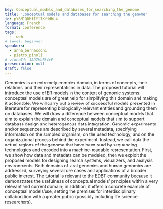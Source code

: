 ```yaml
---
key: Conceptual_models_and_databases_for_searching_the_genome
title: 'Conceptual models and databases for searching the genome'
id: pY6MCQBMfIYlIKfHdhL4
language: French
format: conference
tags:
  - _web
# level: beginner
speakers:
  - anna_bernasconi
  - pietro_pinoli
# videoId: JADZMaRL4cE
presentation: null
draft: false
---
```

Genomics is an extremely complex domain, in terms of concepts, their relations, and their representations in data. The proposed tutorial will introduce the use of ER models in the context of genomic systems: conceptual models are of great help for simplifying this domain and making it actionable. We will carry out a review of successful models presented in literature for representing biologically-relevant entities and grounding them on databases. We will draw a difference between conceptual models that aim to explain the domain and conceptual models that aim to support database design and heterogenous data integration. Genomic experiments and/or sequences are described by several metadata, specifying information on the sampled organism, on the used technology, and on the organizational process behind the experiment. Instead, we call data the actual regions of the genome that have been read by sequencing technologies and encoded into a machine-readable representation. First, we show how data and metadata can be modeled, then we exploit the proposed models for designing search systems, visualizers, and analysis environments. Both domains of viral genomics and human genomics are addressed, surveying several use cases and applications of a broader public interest. The tutorial is relevant to the EDBT community because it demonstrates the usefulness of conceptual models’ principles within a very relevant and current domain; in addition, it offers a concrete example of conceptual models’use, setting the premises for interdisciplinary collaboration with a greater public (possibly including life science researchers).